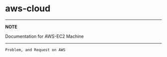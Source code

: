 # aws-cloud

---
**NOTE**

Documentation for AWS-EC2 Machine

---

```
Problem, and Request on AWS
```
